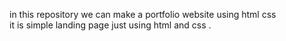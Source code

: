 in this repository we can make a portfolio website using html css  
it is simple landing page just using html and css .
